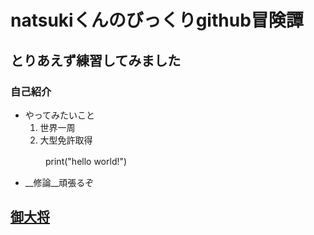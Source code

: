 # natsukiくんのびっくりgithub冒険譚
## とりあえず練習してみました
### 自己紹介
- やってみたいこと
    1. 世界一周
    1. 大型免許取得

　　　　print("hello world!")
- __修論__頑張るぞ

## [御大将](https://github.com/taikis)
